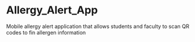 # Allergy_Alert_App
Mobile allergy alert application that allows students and faculty to scan QR codes to fin allergen information
